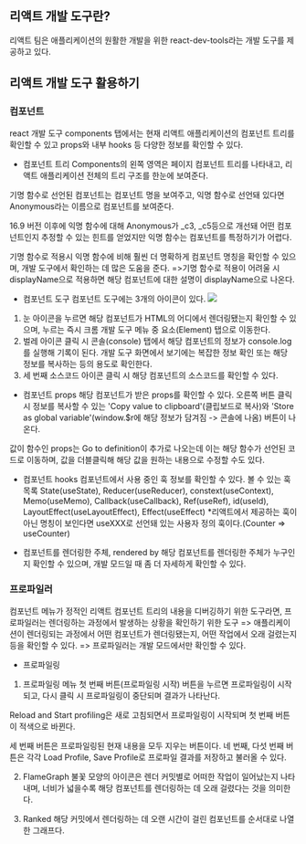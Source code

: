 ## 리액트 개발 도구란?
리액트 팀은 애플리케이션의 원활한 개발을 위한 react-dev-tools라는 개발 도구를 제공하고 있다.

## 리액트 개발 도구 활용하기
### 컴포넌트
react 개발 도구 components 탭에서는 현재 리액트 애플리케이션의 컴포넌트 트리를 확인할 수 있고 props와 내부 hooks 등 다양한 정보를 확인할 수 있다.

* 컴포넌트 트리
Components의 왼쪽 영역은 페이지 컴포넌트 트리를 나타내고, 리액트 애플리케이션 전체의 트리 구조를 한눈에 보여준다.

 기명 함수로 선언된 컴포넌트는 컴포넌트 명을 보여주고, 익명 함수로 선언돼 있다면 Anonymous라는 이름으로 컴포넌트를 보여준다.
 
 16.9 버전 이후에 익명 함수에 대해 Anonymous가 _c3, _c5등으로 개선돼 어떤 컴포넌트인지 추정할 수 있는 힌트를 얻었지만 익명 함수는 컴포넌트를 특정하기가 어렵다.
 
 기명 함수로 적용시 익명 함수에 비해 훨씬 더 명확하게 컴포넌트 명칭을 확인할 수 있으며, 개발 도구에서 확인하는 데 많은 도움을 준다.
 =>기명 함수로 적용이 어려울 시 displayName으로 적용하면 해당 컴포넌트에 대한 설명이 displayName으로 나온다.
 
 
 * 컴포넌트 도구
   컴포넌트 도구에는 3개의 아이콘이 있다.
   ![](https://velog.velcdn.com/images/kdh3543/post/27bfbe04-973a-4e8b-a294-5c64976e21e4/image.png)

1. 눈 아이콘을 누르면 해당 컴포넌트가 HTML의 어디에서 렌더링됐는지 확인할 수 있으며, 누르는 즉시 크롬 개발 도구 메뉴 중 요소(Element) 탭으로 이동한다.
2. 벌레 아이콘 클릭 시 콘솔(console) 탭에서 해당 컴포넌트의 정보가 console.log를 실행해 기록이 된다.
개발 도구 화면에서 보기에는 복잡한 정보 확인 또는 해당 정보를 복사하는 등의 용도로 확인한다.
3. 세 번째 소스코드 아이콘 클릭 시 해당 컴포넌트의 소스코드를 확인할 수 있다.

* 컴포넌트 props
해당 컴포넌트가 받은 props를 확인할 수 있다.
오른쪽 버튼 클릭 시 정보를 복사할 수 있는 'Copy value to clipboard'(클립보드로 복사)와 'Store as global variable'(window.$r에 해당 정보가 담겨짐 -> 콘솔에 나옴) 버튼이 나온다.

 값이 함수인 props는 Go to definition이 추가로 나오는데 이는 해당 함수가 선언된 코드로 이동하며, 값을 더블클릭해 해당 값을 원하는 내용으로 수정할 수도 있다.
 
 * 컴포넌트 hooks
 컴포넌트에서 사용 중인 훅 정보를 확인할 수 있다.
 볼 수 있는 훅 목록
 State(useState), Reducer(useReducer), constext(useContext), Memo(useMemo), Callback(useCallback), Ref(useRef), id(useId), LayoutEffect(useLayoutEffect), Effect(useEffect)
 *리액트에서 제공하는 훅이 아닌 명칭이 보인다면 useXXX로 선언돼 있는 사용자 정의 훅이다.(Counter => useCounter)
 
 * 컴포넌트를 렌더링한 주체, rendered by
 해당 컴포넌트를 렌더링한 주체가 누구인지 확인할 수 있으며, 개발 모드일 때 좀 더 자세하게 확인할 수 있다.
 
 ### 프로파일러
 컴포넌트 메뉴가 정적인 리액트 컴포넌트 트리의 내용을 디버깅하기 위한 도구라면, 프로파일러는 렌더링하는 과정에서 발생하는 상황을 확인하기 위한 도구
 => 애플리케이션이 렌더링되는 과정에서 어떤 컴포넌트가 렌더링됐는지, 어떤 작업에서 오래 걸렸는지 등을 확인할 수 있다.
 => 프로파일러는 개발 모드에서만 확인할 수 있다.
 
 * 프로파일링
 1. 프로파일링 메뉴
 첫 번째 버튼(프로파일링 시작) 버튼을 누르면 프로파일링이 시작되고, 다시 클릭 시 프로파일링이 중단되며 결과가 나타난다.
 
  Reload and Start profiling은 새로 고침되면서 프로파일링이 시작되며 첫 번째 버튼이 적색으로 바뀐다.
  
  세 번째 버튼은 프로파일링된 현재 내용을 모두 지우는 버튼이다.
  네 번째, 다섯 번째 버튼은 각각 Load Profile, Save Profile로 프로파일 결과를 저장하고 불러올 수 있다.
  
  2. FlameGraph
  불꽃 모양의 아이콘은 렌더 커밋별로 어떠한 작업이 일어났는지 나타내며, 너비가 넓을수록 해당 컴포넌트를 렌더링하는 데 오래 걸렸다는 것을 의미한다.
  
  3. Ranked
  해당 커밋에서 렌더링하는 데 오랜 시간이 걸린 컴포넌트를 순서대로 나열한 그래프다.
